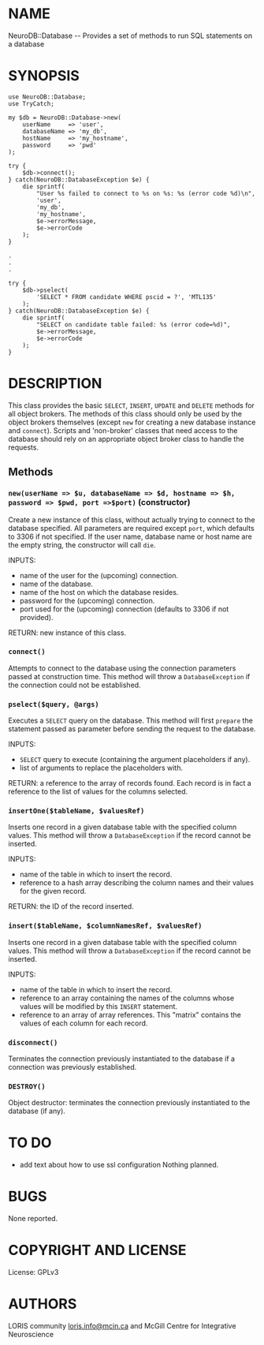 # NAME

NeuroDB::Database -- Provides a set of methods to run SQL statements on a database

# SYNOPSIS

    use NeuroDB::Database;
    use TryCatch;

    my $db = NeuroDB::Database->new(
        userName     => 'user',
        databaseName => 'my_db',
        hostName     => 'my_hostname',
        password     => 'pwd'
    );

    try {
        $db->connect();
    } catch(NeuroDB::DatabaseException $e) {
        die sprintf(
            "User %s failed to connect to %s on %s: %s (error code %d)\n",
            'user',
            'my_db',
            'my_hostname',
            $e->errorMessage,
            $e->errorCode
        );
    }

    .
    .
    .

    try {
        $db->pselect(
            'SELECT * FROM candidate WHERE pscid = ?', 'MTL135'
        );
    } catch(NeuroDB::DatabaseException $e) {
        die sprintf(
            "SELECT on candidate table failed: %s (error code=%d)",
            $e->errorMessage,
            $e->errorCode
        );
    }

# DESCRIPTION

This class provides the basic `SELECT`, `INSERT`, `UPDATE` and `DELETE` methods
for all object brokers. The methods of this class should only be used by
the object brokers themselves (except `new` for creating a new database
instance and `connect`). Scripts and 'non-broker' classes that need access
to the database should rely on an appropriate object broker class to handle
the requests.

## Methods

### `new(userName => $u, databaseName => $d, hostname => $h, password => $pwd, port =>$port)`  (constructor)

Create a new instance of this class, without actually trying to connect
to the database specified. All parameters are required except `port`, which
defaults to 3306 if not specified. If the user name, database name or host
name are the empty string, the constructor will call `die`.

INPUTS:
  - name of the user for the (upcoming) connection.
  - name of the database.
  - name of the host on which the database resides.
  - password for the (upcoming) connection.
  - port used for the (upcoming) connection (defaults to 3306 if not provided).

RETURN: new instance of this class.

### `connect()`

Attempts to connect to the database using the connection parameters passed
at construction time. This method will throw a `DatabaseException` if the
connection could not be established.

### `pselect($query, @args)`

Executes a `SELECT` query on the database. This method will first `prepare`
the statement passed as parameter before sending the request to the database.

INPUTS: 
  - `SELECT` query to execute (containing the argument placeholders if any).
  - list of arguments to replace the placeholders with.

RETURN: a reference to the array of records found. Each record is in fact a
        reference to the list of values for the columns selected.

### `insertOne($tableName, $valuesRef)`

Inserts one record in a given database table with the specified column values.
This method will throw a `DatabaseException` if the record cannot be inserted.

INPUTS: 
  - name of the table in which to insert the record.
  - reference to a hash array describing the column names and their values
    for the given record.

RETURN: the ID of the record inserted.

### `insert($tableName, $columnNamesRef, $valuesRef)`

Inserts one record in a given database table with the specified column values.
This method will throw a `DatabaseException` if the record cannot be inserted.

INPUTS: 
  - name of the table in which to insert the record.
  - reference to an array containing the names of the columns whose values
    will be modified by this `INSERT` statement.
  - reference to an array of array references. This "matrix" contains the
    values of each column for each record.

### `disconnect()`

Terminates the connection previously instantiated to the database if a 
connection was previously established.

### `DESTROY()`

Object destructor: terminates the connection previously instantiated to the
database (if any).

# TO DO
 - add text about how to use ssl configuration
Nothing planned.

# BUGS

None reported.

# COPYRIGHT AND LICENSE

License: GPLv3

# AUTHORS

LORIS community <loris.info@mcin.ca> and McGill Centre for Integrative
Neuroscience
